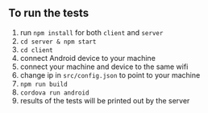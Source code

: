 ## To run the tests

1. run `npm install` for both `client` and `server`
2. `cd server & npm start`
3. `cd client`
4. connect Android device to your machine
5. connect your machine and device to the same wifi
6. change ip in `src/config.json` to point to your machine
7. `npm run build`
8. `cordova run android`
9. results of the tests will be printed out by the server
